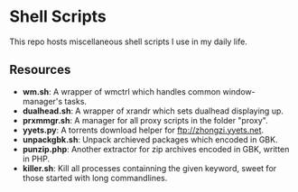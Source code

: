 Shell Scripts
=============

This repo hosts miscellaneous shell scripts I use in my daily life.

Resources
---------

* **wm.sh**:        A wrapper of wmctrl which handles common window-manager's tasks.
* **dualhead.sh**:  A wrapper of xrandr which sets dualhead displaying up.
* **prxmmgr.sh**:   A manager for all proxy scripts in the folder "proxy".
* **yyets.py**:     A torrents download helper for ftp://zhongzi.yyets.net.
* **unpackgbk.sh**: Unpack archieved packages which encoded in GBK.
* **punzip.php**:   Another extractor for zip archives encoded in GBK, written in PHP.
* **killer.sh**:    Kill all processes containning the given keyword, sweet for those started with long commandlines.
